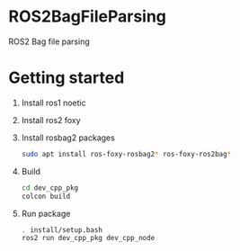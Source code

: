 # ROS2BagFileParsing
ROS2 Bag file parsing

# Getting started

1. Install ros1 noetic
2. Install ros2 foxy
3. Install rosbag2 packages

    ```bash
    sudo apt install ros-foxy-rosbag2* ros-foxy-ros2bag*
    ```
4. Build
    
    ```bash
    cd dev_cpp_pkg
    colcon build
    ```

5. Run package

    ```bash
    . install/setup.bash
    ros2 run dev_cpp_pkg dev_cpp_node
    ```
